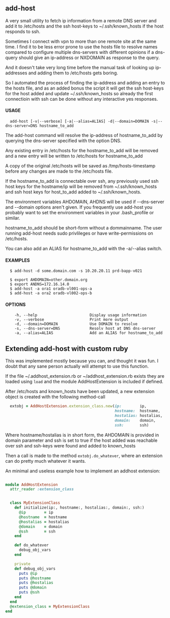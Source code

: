 ## add-host

A very small utility to fetch ip information from a remote DNS server and add it
to /etc/hosts and the ssh host-keys to ~/.ssh/known_hosts if the host responds to ssh.

Sometimes I connect with vpn to more than one remote site at the same time. I find it
to be less error prone to use the hosts file to resolve names compared to configure
multiple dns-servers with different opinions if a dns-query should give an ip-address
or NXDOMAIN as response to the query.

And it doesn't take very long time before the manual task of looking up ip-addresses
and adding them to /etc/hosts gets boring.

So I automated the process of finding the ip-address and adding an entry to the
hosts file, and as an added bonus the script it will get the ssh host-keys for
the host added and update ~/.ssh/known_hosts so already the first connectioin with
ssh can be done without any interactive yes responses.

#### USAGE
```
  add-host [-v|--verbose] [-a|--alias=ALIAS] -d|--domain=DOMAIN -s|--dns-server=DNS hostname_to_add
```
  The add-host command will resolve the ip-address of hostname_to_add by
  querying the dns-server specified with the option DNS.

  Any existing entry in /etc/hosts for the hostname_to_add will be removed and
  a new entry will be written to /etc/hosts for hostname_to_add

  A copy of the original /etc/hosts will be saved as /tmp/hosts-timestamp before
  any changes are made to the /etc/hosts file.

  If the hostname_to_add is connectable over ssh, any previously used ssh host
  keys for the hostname/ip will be removed from ~/.ssh/known_hosts and ssh
  host keys for host_to_add added to ~/.ssh/known_hosts.

  The environment variables AHDOMAIN, AHDNS will be used if --dns-server and
  --domain options aren't given. If you frequently use add-host you probably
  want to set the environment variables in your .bash_profile or similar.

  hostname_to_add should be short-form without a dommainname. The user running
  add-host needs sudo privlileges or have write-permissions on /etc/hosts.

  You can also add an ALIAS for hostname_to_add with the -a/--alias switch.

#### EXAMPLES
```
  $ add-host -d some.domain.com -s 10.20.20.11 prd-bapp-v021

  $ export AHDOMAIN=other.domain.org
  $ export ANDNS=172.16.14.0
  $ add-host -a ora1 oradb-vl001-ops-a
  $ add-host -a ora2 oradb-vl002-ops-b
```
#### OPTIONS
```
    -h, --help                       Display usage information
    -v, --verbose                    Print more output
    -d, --domain=DOMAIN              Use DOMAIN to resolve
    -s, --dns-server=DNS             Resolv host at DNS dns-server
    -a, --alias=ALIAS                Add an ALIAS for hostname_to_add
```

## Extending add-host with custom ruby

This was implemented mostly because you can, and thought it was fun. I doubt
that any sane person actually will attempt to use this function.

If the file ~/.addhost_extension.rb or ~/addhost_extension.rb exists they are
loaded using ```load``` and the module AddHostExtension is included if defined.

After /etc/hosts and known_hosts have been updated, a new extension object is
created with the following method-call

``` ruby
  extobj = AddHostExtension.extension_class.new(ip:        ip,
                                                hostname:  hostname,
                                                hostalias: hostalias,
                                                domain:    domain,
                                                ssh:       ssh)
```

Where hostname/hostalias is in short form, the AHDOMAIN is provided in domain
parameter and ssh is set to true if the host added was reachable over ssh and
ssh-keys were found and added to known_hosts

Then a call is made to the method ```extobj.do_whatever```, where an extension
can do pretty much whatever it wants.

An minimal and useless example how to implement an addhost extension:

``` ruby

module AddHostExtension
  attr_reader :extension_class


  class MyExtensionClass
    def initialize(ip:, hostname:, hostalias:, domain:, ssh:)
      @ip        = ip
      @hostname  = hostname
      @hostalias = hostalias
      @domain    = domain
      @ssh       = ssh
    end

    def do_whatever
      debug_obj_vars
    end

    private
    def debug_obj_vars
      puts @ip
      puts @hostname
      puts @hostalias
      puts @domain
      puts @ssh
    end
  end
  @extension_class = MyExtensionClass
end

```
